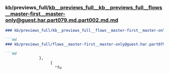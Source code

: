 ### kb/previews_full/kb__previews_full__kb__previews_full__flows__master-first__master-only@guest.har.part079.md.part002.md.md

```md
### kb/previews_full/kb__previews_full__flows__master-first__master-only@guest.har.part079.md.part002.md

```md
### kb/previews_full/flows__master-first__master-only@guest.har.part079.md (part 002)

```md
               },
                    {
                      "fu
```

```

```

```
